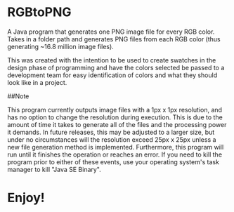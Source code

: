 RGBtoPNG
========

A Java program that generates one PNG image file for every RGB color. Takes in a folder path and generates PNG files from each RGB color (thus generating ~16.8 million image files).

This was created with the intention to be used to create swatches in the design phase of programming and have the colors selected be passed to a development team for easy identification of colors and what they should look like in a project.

##Note

This program currently outputs image files with a 1px x 1px resolution, and has no option to change the resolution during execution. This is due to the amount of time it takes to generate all of the files and the processing power it demands. In future releases, this may be adjusted to a larger size, but under no circumstances will the resolution exceed 25px x 25px unless a new file generation method is implemented. Furthermore, this program will run until it finishes the operation or reaches an error. If you need to kill the program prior to either of these events, use your operating system's task manager to kill "Java SE Binary".

Enjoy!
======
